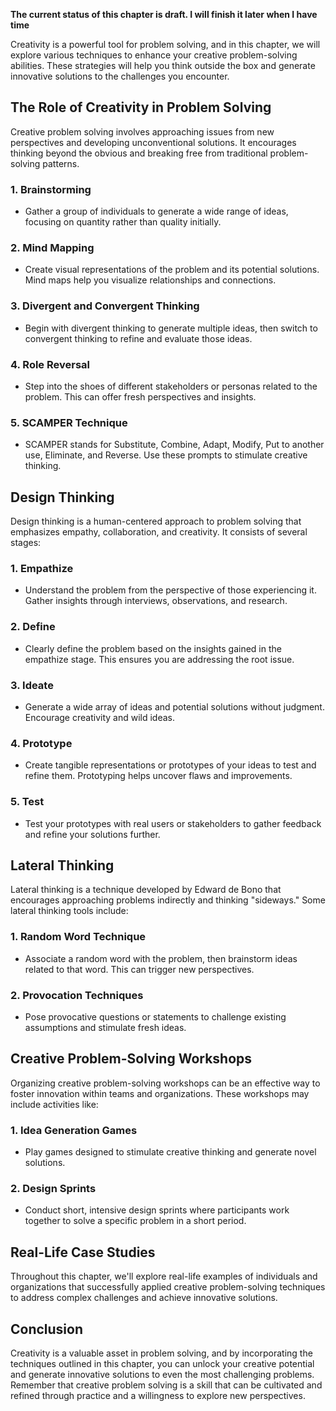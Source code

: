 **The current status of this chapter is draft. I will finish it later when I have time**

Creativity is a powerful tool for problem solving, and in this chapter, we will explore various techniques to enhance your creative problem-solving abilities. These strategies will help you think outside the box and generate innovative solutions to the challenges you encounter.

The Role of Creativity in Problem Solving
-----------------------------------------

Creative problem solving involves approaching issues from new perspectives and developing unconventional solutions. It encourages thinking beyond the obvious and breaking free from traditional problem-solving patterns.

### 1. **Brainstorming**

* Gather a group of individuals to generate a wide range of ideas, focusing on quantity rather than quality initially.

### 2. **Mind Mapping**

* Create visual representations of the problem and its potential solutions. Mind maps help you visualize relationships and connections.

### 3. **Divergent and Convergent Thinking**

* Begin with divergent thinking to generate multiple ideas, then switch to convergent thinking to refine and evaluate those ideas.

### 4. **Role Reversal**

* Step into the shoes of different stakeholders or personas related to the problem. This can offer fresh perspectives and insights.

### 5. **SCAMPER Technique**

* SCAMPER stands for Substitute, Combine, Adapt, Modify, Put to another use, Eliminate, and Reverse. Use these prompts to stimulate creative thinking.

Design Thinking
---------------

Design thinking is a human-centered approach to problem solving that emphasizes empathy, collaboration, and creativity. It consists of several stages:

### 1. **Empathize**

* Understand the problem from the perspective of those experiencing it. Gather insights through interviews, observations, and research.

### 2. **Define**

* Clearly define the problem based on the insights gained in the empathize stage. This ensures you are addressing the root issue.

### 3. **Ideate**

* Generate a wide array of ideas and potential solutions without judgment. Encourage creativity and wild ideas.

### 4. **Prototype**

* Create tangible representations or prototypes of your ideas to test and refine them. Prototyping helps uncover flaws and improvements.

### 5. **Test**

* Test your prototypes with real users or stakeholders to gather feedback and refine your solutions further.

Lateral Thinking
----------------

Lateral thinking is a technique developed by Edward de Bono that encourages approaching problems indirectly and thinking "sideways." Some lateral thinking tools include:

### 1. **Random Word Technique**

* Associate a random word with the problem, then brainstorm ideas related to that word. This can trigger new perspectives.

### 2. **Provocation Techniques**

* Pose provocative questions or statements to challenge existing assumptions and stimulate fresh ideas.

Creative Problem-Solving Workshops
----------------------------------

Organizing creative problem-solving workshops can be an effective way to foster innovation within teams and organizations. These workshops may include activities like:

### 1. **Idea Generation Games**

* Play games designed to stimulate creative thinking and generate novel solutions.

### 2. **Design Sprints**

* Conduct short, intensive design sprints where participants work together to solve a specific problem in a short period.

Real-Life Case Studies
----------------------

Throughout this chapter, we'll explore real-life examples of individuals and organizations that successfully applied creative problem-solving techniques to address complex challenges and achieve innovative solutions.

Conclusion
----------

Creativity is a valuable asset in problem solving, and by incorporating the techniques outlined in this chapter, you can unlock your creative potential and generate innovative solutions to even the most challenging problems. Remember that creative problem solving is a skill that can be cultivated and refined through practice and a willingness to explore new perspectives.
